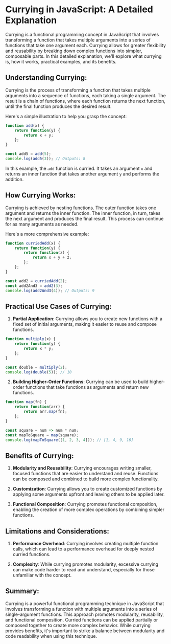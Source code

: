# Currying in JavaScript: A Detailed Explanation

Currying is a functional programming concept in JavaScript that involves transforming a function that takes multiple arguments into a series of functions that take one argument each. Currying allows for greater flexibility and reusability by breaking down complex functions into simpler, composable parts. In this detailed explanation, we'll explore what currying is, how it works, practical examples, and its benefits.

## Understanding Currying:

Currying is the process of transforming a function that takes multiple arguments into a sequence of functions, each taking a single argument. The result is a chain of functions, where each function returns the next function, until the final function produces the desired result.

Here's a simple illustration to help you grasp the concept:

```javascript
function add(x) {
    return function(y) {
        return x + y;
    };
}

const add5 = add(5);
console.log(add5(3)); // Outputs: 8
```

In this example, the `add` function is curried. It takes an argument `x` and returns an inner function that takes another argument `y` and performs the addition.

## How Currying Works:

Currying is achieved by nesting functions. The outer function takes one argument and returns the inner function. The inner function, in turn, takes the next argument and produces the final result. This process can continue for as many arguments as needed.

Here's a more comprehensive example:

```javascript
function curriedAdd(x) {
    return function(y) {
        return function(z) {
            return x + y + z;
        };
    };
}

const add2 = curriedAdd(2);
const add2And3 = add2(3);
console.log(add2And3(4)); // Outputs: 9
```

## Practical Use Cases of Currying:

1. **Partial Application**:
Currying allows you to create new functions with a fixed set of initial arguments, making it easier to reuse and compose functions.

```javascript
function multiply(x) {
    return function(y) {
        return x * y;
    };
}

const double = multiply(2);
console.log(double(5)); // 10
```

2. **Building Higher-Order Functions**:
Currying can be used to build higher-order functions that take functions as arguments and return new functions.

```javascript
function map(fn) {
    return function(arr) {
        return arr.map(fn);
    };
}

const square = num => num * num;
const mapToSquare = map(square);
console.log(mapToSquare([1, 2, 3, 4])); // [1, 4, 9, 16]
```

## Benefits of Currying:

1. **Modularity and Reusability**:
Currying encourages writing smaller, focused functions that are easier to understand and reuse. Functions can be composed and combined to build more complex functionality.

2. **Customization**:
Currying allows you to create customized functions by applying some arguments upfront and leaving others to be applied later.

3. **Functional Composition**:
Currying promotes functional composition, enabling the creation of more complex operations by combining simpler functions.

## Limitations and Considerations:

1. **Performance Overhead**:
Currying involves creating multiple function calls, which can lead to a performance overhead for deeply nested curried functions.

2. **Complexity**:
While currying promotes modularity, excessive currying can make code harder to read and understand, especially for those unfamiliar with the concept.

## Summary:

Currying is a powerful functional programming technique in JavaScript that involves transforming a function with multiple arguments into a series of single-argument functions. This approach promotes modularity, reusability, and functional composition. Curried functions can be applied partially or composed together to create more complex behavior. While currying provides benefits, it's important to strike a balance between modularity and code readability when using this technique.